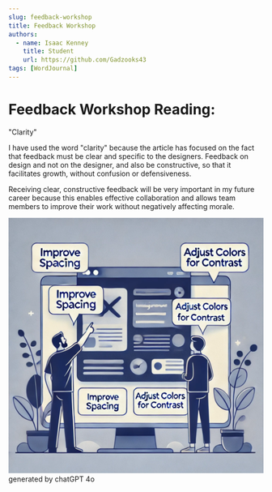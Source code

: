 ```yaml
---
slug: feedback-workshop
title: Feedback Workshop
authors:
  - name: Isaac Kenney
    title: Student
    url: https://github.com/Gadzooks43
tags: [WordJournal]
---
```

# Feedback Workshop Reading:

"Clarity"

I have used the word "clarity" because the article has focused on the fact that feedback must be clear and specific to the designers. Feedback on design and not on the designer, and also be constructive, so that it facilitates growth, without confusion or defensiveness.

Receiving clear, constructive feedback will be very important in my future career because this enables effective collaboration and allows team members to improve their work without negatively affecting morale.

![photo](content/blog/feedback-workshop.png)
generated by chatGPT 4o